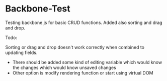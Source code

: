# Backbone-Test

Testing backbone.js for basic CRUD functions. Added also sorting and drag and drop.

Todo:

Sorting or drag and drop doesn't work correctly when combined to updating fields. 

- There should be added some kind of editing variable which would know the changes which would know unsaved changes
- Other option is modify rendering function or start using virtual DOM
